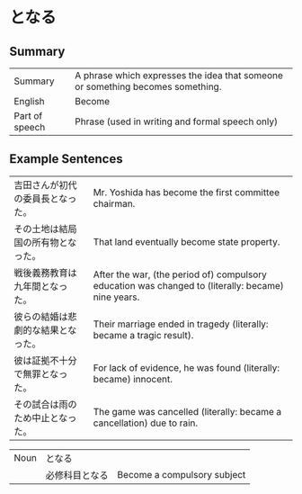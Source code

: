 # となる

## Summary

<table><tr>   <td>Summary</td>   <td>A phrase which expresses the idea that someone or something becomes something.</td></tr><tr>   <td>English</td>   <td>Become</td></tr><tr>   <td>Part of speech</td>   <td>Phrase (used in writing and formal speech only)</td></tr></table>

## Example Sentences

<table><tr>   <td>吉田さんが初代の委員長となった。</td>   <td>Mr. Yoshida has become the first committee chairman.</td></tr><tr>   <td>その土地は結局国の所有物となった。</td>   <td>That land eventually become state property.</td></tr><tr>   <td>戦後義務教育は九年間となった。</td>   <td>After the war, (the period of) compulsory education was changed to (literally: became) nine years.</td></tr><tr>   <td>彼らの結婚は悲劇的な結果となった。</td>   <td>Their marriage ended in tragedy (literally: became a tragic result).</td></tr><tr>   <td>彼は証拠不十分で無罪となった。</td>   <td>For lack of evidence, he was found (literally: became) innocent.</td></tr><tr>   <td>その試合は雨のため中止となった。</td>   <td>The game was cancelled (literally: became a cancellation) due to rain.</td></tr></table>

<table class="table"><tbody><tr class="tr head"><td class="td"><span class="bold">Noun</span></td><td class="td"><span class="concept">となる</span></td><td class="td"></td></tr><tr class="tr"><td class="td"></td><td class="td"><span>必修科目</span><span class="concept">となる</span></td><td class="td"><span>Become a compulsory subject</span></td></tr></tbody></table>

